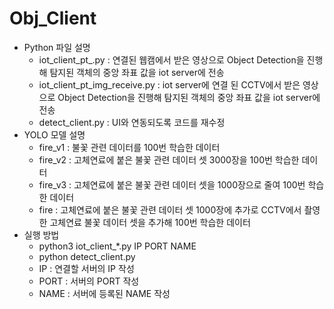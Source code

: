 # Obj_Client
- Python 파일 설명
  - iot_client_pt_.py : 연결된 웹캠에서 받은 영상으로 Object Detection을 진행해 탐지된 객체의 중앙 좌표 값을 iot server에 전송
  - iot_client_pt_img_receive.py : iot server에 연결 된 CCTV에서 받은 영상으로 Object Detection을 진행해 탐지된 객체의 중앙 좌표 값을 iot server에 전송
  - detect_client.py : UI와 연동되도록 코드를 재수정
- YOLO 모델 설명
  - fire_v1 : 불꽃 관련 데이터를 100번 학습한 데이터
  - fire_v2 : 고체연료에 붙은 불꽃 관련 데이터 셋 3000장을 100번 학습한 데이터
  - fire_v3 : 고체연료에 붙은 불꽃 관련 데이터 셋을 1000장으로 줄여 100번 학습한 데이터
  - fire : 고체연료에 붙은 불꽃 관련 데이터 셋 1000장에 추가로 CCTV에서 촬영한 고체연료 불꽃 데이터 셋을 추가해 100번 학습한 데이터
- 실행 방법
  - python3 iot_client_*.py IP PORT NAME
  - python detect_client.py
  - IP : 연결할 서버의 IP 작성
  - PORT : 서버의 PORT 작성
  - NAME : 서버에 등록된 NAME 작성
